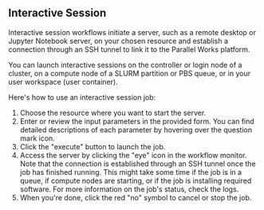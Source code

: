 ## Interactive Session
Interactive session workflows initiate a server, such as a remote desktop or Jupyter Notebook server, on your chosen resource and establish a connection through an SSH tunnel to link it to the Parallel Works platform.

You can launch interactive sessions on the controller or login node of a cluster, on a compute node of a SLURM partition or PBS queue, or in your user workspace (user container).

Here's how to use an interactive session job:

1. Choose the resource where you want to start the server.
2. Enter or review the input parameters in the provided form. You can find detailed descriptions of each parameter by hovering over the question mark icon.
3. Click the "execute" button to launch the job.
4. Access the server by clicking the "eye" icon in the workflow monitor. Note that the connection is established through an SSH tunnel once the job has finished running. This might take some time if the job is in a queue, if compute nodes are starting, or if the job is installing required software. For more information on the job's status, check the logs.
5. When you're done, click the red "no" symbol to cancel or stop the job.